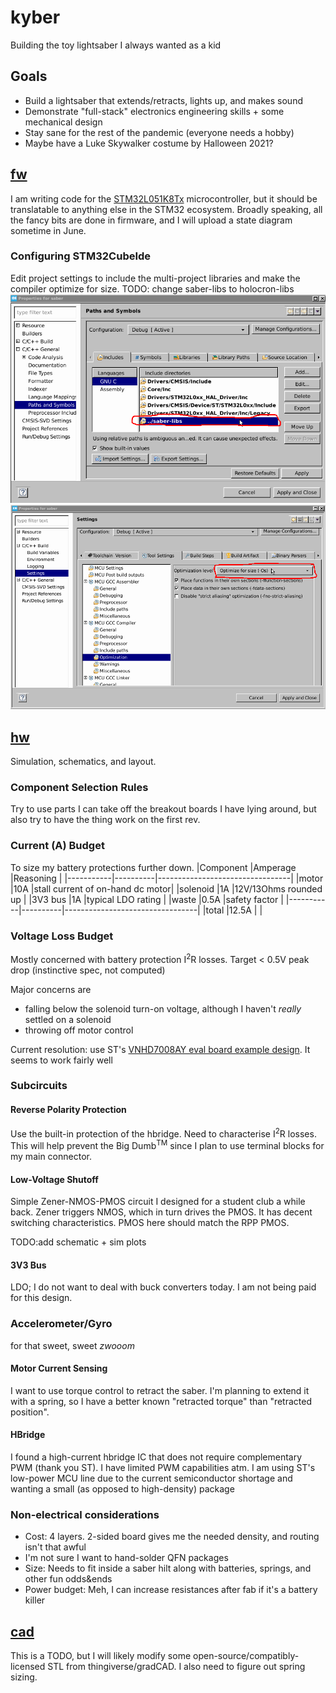 # kyber
Building the toy lightsaber I always wanted as a kid

## Goals
- Build a lightsaber that extends/retracts, lights up, and makes sound
- Demonstrate "full-stack" electronics engineering skills + some mechanical design
- Stay sane for the rest of the pandemic (everyone needs a hobby)
- Maybe have a Luke Skywalker costume by Halloween 2021?

## [fw](fw/)
I am writing code for the [STM32L051K8Tx](hw/KyberBoard/symbol-datasheets/stm32l051t8.pdf) microcontroller, but it should be translatable to anything else in the STM32 ecosystem. Broadly speaking, all the fancy bits are done in firmware, and I will upload a state diagram sometime in June.

### Configuring STM32CubeIde
Edit project settings to include the multi-project libraries and make the compiler optimize for size. TODO: change saber-libs to holocron-libs
![In C/C++ General Settings, add '../saber-libs' to the compiler search path](images-for-docs/include-hardware-h.png)
![Configure the compiler to optimize for size](images-for-docs/compiler-settings.png)

## [hw](hw/)
Simulation, schematics, and layout.

### Component Selection Rules
Try to use parts I can take off the breakout boards I have lying around, but also try to have the thing work on the first rev.

### Current (A) Budget
To size my battery protections further down.
|Component  |Amperage  |Reasoning                        |
|-----------|----------|---------------------------------|
|motor      |10A       |stall current of on-hand dc motor|
|solenoid   |1A        |12V/13Ohms rounded up            |
|3V3 bus    |1A        |typical LDO rating               |
|waste      |0.5A      |safety factor                    |
|-----------|----------|---------------------------------|
|total      |12.5A     |                                 |

### Voltage Loss Budget
Mostly concerned with battery protection I<sup>2</sup>R losses. Target < 0.5V peak drop (instinctive spec, not computed)

Major concerns are
- falling below the solenoid turn-on voltage, although I haven't _really_ settled on a solenoid
- throwing off motor control

Current resolution: use ST's [VNHD7008AY eval board example design](reference-manuals/en-vnhd7008ay.pdf). It seems to work fairly well

### Subcircuits
#### Reverse Polarity Protection
Use the built-in protection of the hbridge. Need to characterise I<sup>2</sup>R losses. This will help prevent the Big Dumb<sup>TM</sup> since I plan to use terminal blocks for my main connector.
#### Low-Voltage Shutoff
Simple Zener-NMOS-PMOS circuit I designed for a student club a while back. Zener triggers NMOS, which in turn drives the PMOS. It has decent switching characteristics. PMOS here should match the RPP PMOS.

TODO:add schematic + sim plots
#### 3V3 Bus
LDO; I do not want to deal with buck converters today. I am not being paid for this design.
### Accelerometer/Gyro
for that sweet, sweet _zwooom_
#### Motor Current Sensing
I want to use torque control to retract the saber. I'm planning to extend it with a spring, so I have a better known "retracted torque" than "retracted position".
#### HBridge
I found a high-current hbridge IC that does not require complementary PWM (thank you ST). I have limited PWM capabilities atm. I am using ST's low-power MCU line due to the current semiconductor shortage and wanting a small (as opposed to high-density) package

### Non-electrical considerations
- Cost: 4 layers. 2-sided board gives me the needed density, and routing isn't that awful
- I'm not sure I want to hand-solder QFN packages
- Size: Needs to fit inside a saber hilt along with batteries, springs, and other fun odds&ends
- Power budget: Meh, I can increase resistances after fab if it's a battery killer


## [cad](cad/)
This is a TODO, but I will likely modify some open-source/compatibly-licensed STL from thingiverse/gradCAD. I also need to figure out spring sizing.
